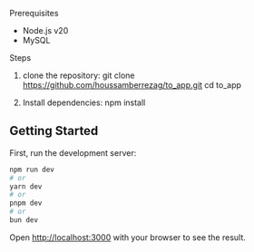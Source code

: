  Prerequisites

- Node.js v20
- MySQL

 Steps

1. clone the repository:
   git clone https://github.com/houssamberrezag/to_app.git
   cd to_app

2. Install dependencies:
   npm install


## Getting Started

First, run the development server:

```bash
npm run dev
# or
yarn dev
# or
pnpm dev
# or
bun dev
```

Open [http://localhost:3000](http://localhost:3000) with your browser to see the result.
